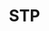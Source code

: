 ---
title: STP
description: Sausage Tomatoes & Potatoes
tags: family entree tp
source: Lenora Knight
yield: 
ingredients: 
- 1 lb sausage
- 5-7 med. potatoes
- 1 can (46oz) tomato juice
- salt
- pepper
instructions: 
- Peel and cut potatoes
- Boil potatoes 10 min 
- Turn off heat and let potatoes sit ~30 mins
- Roll sausage into balls, cook, and drain.
- Drain potatoes
- Put sausage in pan with potatoes and cover with tomato juice.
- Salt and pepper to taste
- Simmer (covered) until potatoes are done (~ 30 mins)
---